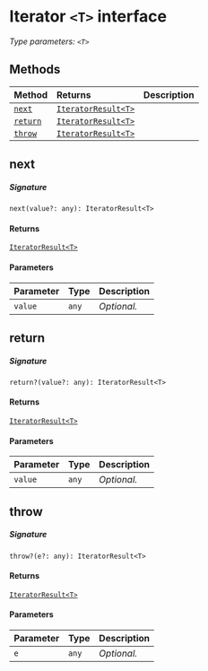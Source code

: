 # Iterator `<T>` interface



_Type parameters: `<T>`_









## Methods

| Method	   |  Returns	| Description|
|:-------------|:-------|:-----------|
|[`next`](#next)      | [`IteratorResult<T>`](IteratorResult.md) |  |
|[`return`](#return)      | [`IteratorResult<T>`](IteratorResult.md) |  |
|[`throw`](#throw)      | [`IteratorResult<T>`](IteratorResult.md) |  |



## next



##### Signature
`next(value?: any): IteratorResult<T>`

#### Returns
[`IteratorResult<T>`](IteratorResult.md)

#### Parameters


| Parameter	   | Type    | Description |
|:-------------|:---------------|:------------|
| `value`    | `any` | _Optional._ |


## return



##### Signature
`return?(value?: any): IteratorResult<T>`

#### Returns
[`IteratorResult<T>`](IteratorResult.md)

#### Parameters


| Parameter	   | Type    | Description |
|:-------------|:---------------|:------------|
| `value`    | `any` | _Optional._ |


## throw



##### Signature
`throw?(e?: any): IteratorResult<T>`

#### Returns
[`IteratorResult<T>`](IteratorResult.md)

#### Parameters


| Parameter	   | Type    | Description |
|:-------------|:---------------|:------------|
| `e`    | `any` | _Optional._ |

